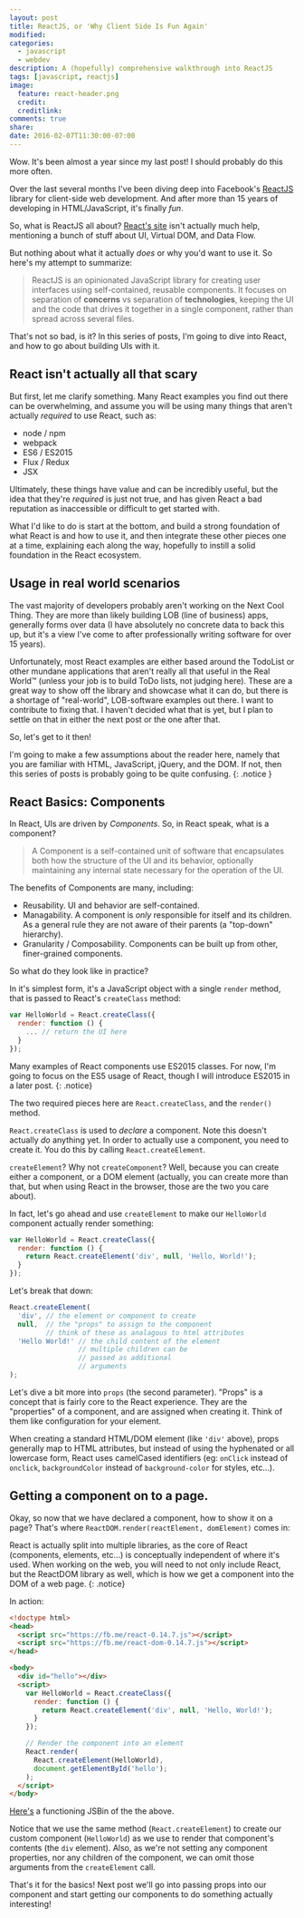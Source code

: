 ```yaml
---
layout: post
title: ReactJS, or 'Why Client Side Is Fun Again'
modified:
categories: 
  - javascript
  - webdev
description: A (hopefully) comprehensive walkthrough into ReactJS
tags: [javascript, reactjs]
image:
  feature: react-header.png
  credit:
  creditlink:
comments: true
share:
date: 2016-02-07T11:30:00-07:00
---
```


Wow. It's been almost a year since my last post! I should probably do this
more often.

Over the last several months I've been diving deep into Facebook's [ReactJS][1]
library for client-side web development. And after more than 15 years of
developing in HTML/JavaScript, it's finally _fun_. 

<!-- more -->

So, what is ReactJS all about? [React's site][1] isn't actually much help,
mentioning a bunch of stuff about UI, Virtual DOM, and Data Flow. 

But nothing about what it actually _does_ or why you'd want to use it. So here's
my attempt to summarize:

> ReactJS is an opinionated JavaScript library for creating user interfaces
> using self-contained, reusable components. It focuses on separation of
> **concerns** vs separation of **technologies**, keeping the UI and the code
> that drives it together in a single component, rather than spread across
> several files.

That's not so bad, is it? In this series of posts, I'm going to dive into React,
and how to go about building UIs with it.

## React isn't actually all that scary

But first, let me clarify something.  Many React examples you find out there can
be overwhelming, and assume you will be using many things that aren't actually
_required_ to use React, such as:

* node / npm
* webpack
* ES6 / ES2015
* Flux / Redux
* JSX

Ultimately, these things have value and can be incredibly useful, but the idea
that they're _required_ is just not true, and has given React a bad reputation
as inaccessible or difficult to get started with. 

What I'd like to do is start at the bottom, and build a strong foundation of
what React is and how to use it, and then integrate these other pieces one at a
time, explaining each along the way, hopefully to instill a solid foundation in
the React ecosystem.

## Usage in real world scenarios

The vast majority of developers probably aren't working on the Next Cool Thing.
They are more than likely building LOB (line of business) apps, generally forms
over data (I have absolutely no concrete data to back this up, but it's a view
I've come to after professionally writing software for over 15 years).

Unfortunately, most React examples are either based around the TodoList or other
mundane applications that aren't really all that useful in the Real World&#8482;
(unless your job is to build ToDo lists, not judging here). These are a great
way to show off the library and showcase what it can do, but there is a shortage
of "real-world", LOB-software examples out there. I want to contribute to fixing
that. I haven't decided what that is yet, but I plan to settle on that in either
the next post or the one after that.

So, let's get to it then!

I'm going to make a few assumptions about the reader here, namely that you are
familiar with HTML, JavaScript, jQuery, and the DOM. If not, then this series
of posts is probably going to be quite confusing.
{: .notice }

## React Basics: Components

In React, UIs are driven by _Components_. So, in React speak, what is a
component? 

> A Component is a self-contained unit of software that encapsulates both how
> the structure of the UI and its behavior, optionally maintaining any internal
> state necessary for the operation of the UI.

The benefits of Components are many, including:

* Reusability. UI and behavior are self-contained.
* Managability. A component is _only_ responsible for itself and its children.
  As a general rule they are not aware of their parents (a "top-down" hierarchy).
* Granularity / Composability. Components can be built up from other,
  finer-grained components.

So what do they look like in practice?

In it's simplest form, it's a JavaScript object with a single
`render` method, that is passed to React's `createClass` method:

~~~ javascript
var HelloWorld = React.createClass({
  render: function () {
    ... // return the UI here
  }
});
~~~

Many examples of React components use ES2015 classes. For now, I'm going to
focus on the ES5 usage of React, though I will introduce ES2015 in a later
post.
{: .notice}

The two required pieces here are `React.createClass`, and the `render()` method.

`React.createClass` is used to _declare_ a component. Note this doesn't actually
_do_ anything yet. In order to actually use a component, you need to create it.
You do this by calling `React.createElement`. 

`createElement`? Why not `createComponent`? Well, because you can create either
a component, or a DOM element (actually, you can create more than that, but when
using React in the browser, those are the two you care about).

In fact, let's go ahead and use `createElement` to make our `HelloWorld`
component actually render something:

~~~ javascript
var HelloWorld = React.createClass({
  render: function () {
    return React.createElement('div', null, 'Hello, World!');
  }
});
~~~

Let's break that down:

~~~ javascript
React.createElement(
  'div', // the element or component to create
  null,  // the "props" to assign to the component
         // think of these as analagous to html attributes
  'Hello World!' // the child content of the element
                 // multiple children can be 
                 // passed as additional
                 // arguments
);
~~~

Let's dive a bit more into `props` (the second parameter). "Props" is a concept
that is fairly core to the React experience. They are the "properties" of a
component, and are assigned when creating it. Think of them like configuration
for your element. 

When creating a standard HTML/DOM element (like `'div'` above), props generally
map to HTML attributes, but instead of using the hyphenated or all lowercase
form, React uses camelCased identifiers (eg: `onClick` instead of `onclick`,
`backgroundColor` instead of `background-color` for styles, etc...).

## Getting a component on to a page.

Okay, so now that we have declared a component, how to show it on a page? That's
where `ReactDOM.render(reactElement, domElement)` comes in:

React is actually split into multiple libraries, as the core of React
(components, elements, etc...) is conceptually independent of where it's used.
When working on the web, you will need to not only include React, but the
ReactDOM library as well, which is how we get a component into the DOM of a
web page.
{: .notice}

In action:

~~~ html
<!doctype html>
<head>
  <script src="https://fb.me/react-0.14.7.js"></script>
  <script src="https://fb.me/react-dom-0.14.7.js"></script>
</head>

<body>
  <div id="hello"></div>
  <script>
    var HelloWorld = React.createClass({
      render: function () {
        return React.createElement('div', null, 'Hello, World!');
      }
    });

    // Render the component into an element
    React.render(
      React.createElement(HelloWorld),
      document.getElementById('hello');
    );
  </script>
</body>
~~~

[Here's][2] a functioning JSBin of the the above.

Notice that we use the same method (`React.createElement`) to create our custom
component (`HelloWorld`) as we use to render that component's contents (the
`div` element). Also, as we're not setting any component properties, nor any
children of the component, we can omit those arguments from the `createElement`
call.

That's it for the basics! Next post we'll go into passing props into our
component and start getting our components to do something actually interesting!


[1]: http://facebook.github.io/react/
[2]: http://jsbin.com/noyote/edit?html,output

<!-- vim: set tw=80 wm=80 : -->
